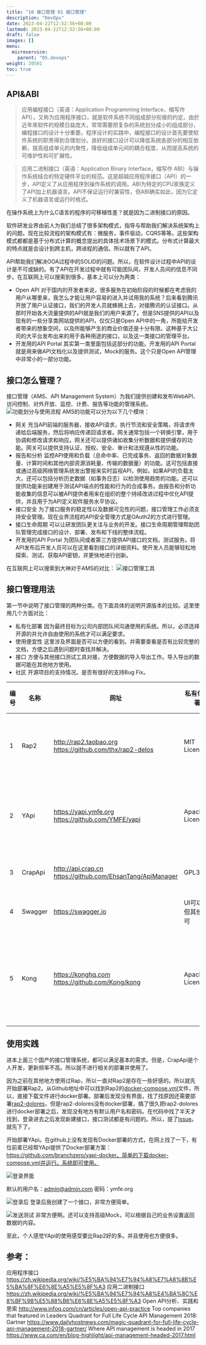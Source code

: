 ```yaml
---
title: "10 接口管理 01 接口管理"
description: "DevOps"
date: 2023-04-22T12:52:56+08:00
lastmod: 2023-04-22T12:52:56+08:00
draft: false
images: []
menu:
  microservice:
    parent: "05.devops"
weight: 20501
toc: true
---
```


## API&ABI
> 应用编程接口（英语：Application Programming Interface，缩写作 API），又称为应用程序接口，就是软件系统不同组成部分衔接的约定。由於近年來软件的规模日益庞大，常常需要把复杂的系统划分成小的组成部分，编程接口的设计十分重要。程序设计的实践中，编程接口的设计首先要使软件系统的职责得到合理划分。良好的接口设计可以降低系统各部分的相互依赖，提高组成单元的内聚性，降低组成单元间的耦合程度，从而提高系统的可维护性和可扩展性。

> 应用二进制接口（英语：Application Binary Interface，缩写作 ABI）与操作系统结合的特定硬件平台的规范。这是超越应用程序接口（API）的一步，API定义了从应用程序到操作系统的调用。ABI为特定的CPU家族定义了API加上机器语言。API不保证运行时兼容性，但ABI确实如此，因为它定义了机器语言或运行时格式。

在操作系统上为什么C语言的程序的可移植性差？就是因为二进制接口的原因。

软件研发业界由前人为我们总结了很多架构模式，指导与帮助我们解决系统架构上的问题。现在比较流程的架构模式有：微服务，事件驱动，CQRS等等。这些架构模式都都是基于分布式计算的概念提出的具体技术场景下的模式。分布式计算最大的特点就是会设计到跨主机，跨进程的通信。所以就有了API。

API帮助我们解决OOA过程中的SOLID的问题。所以，在软件设计过程中API的设计是不可或缺的。有了API在开发过程中就有可能团队间，开发人员间的信息不同步。在互联网上可以搜索到很多，基本上可以分为两类：
- Open API
对于国内的开发者来说，很多服务在初始阶段的时候都在考虑我的用户从哪里来，我怎么才能让用户容易的进入并试用我的系统？后来看到腾讯开放了用户认证接口，我们的开发人员就蜂拥上去，对接腾讯的认证接口。从那时开始各大流量提供的API就是我们的用户来源了。但是SNS提供的API以及现有的一些分享类网站提供的API，仅仅只是Open API中的一角，所能给开发者带来的想象空间，以及所能够产生的商业价值还是十分有限。这种基于大公司的大平台发布出来的用于各种用途的接口，以及这一类接口的管理平台。
- 开发用的API Portal
其实第一类里面包括这部分的功能。开发用的API Portal就是用来做API文档化以及提供测试，Mock的服务。这个只是Open API管理中非常小的一部分功能。

## 接口怎么管理？
接口管理（AMS、API Management System）为我们提供创建和发布WebAPI、访问控制、对外开放、监控、计费、报告等功能的管理系统。
![功能划分与使用流程](images/05-10-01-01.webp)
AMS的功能可以分为以下几个模块：
- 网关
充当API前端的服务器，接收API请求，执行节流和安全策略，将请求传递给后端服务，然后将响应传递回请求者。网关通常包括一个转换引擎，用于协调和修改请求和响应。网关还可以提供诸如收集分析数据和提供缓存的功能。网关可以提供支持认证、授权、安全、审计和法规遵从性的功能。
- 报告和分析
监控API使用和负载（总命中率、已完成事务、返回的数据对象数量、计算时间和其他内部资源消耗量、传输的数据量）的功能。这可包括直接或通过高级网络管理系统发出警报来实时监视API，例如，如果API的负载太大，还可以包括分析历史数据（如事务日志）以检测使用趋势的功能。还可以提供功能来创建用于测试API端点的性能和行为的合成事务。由报告和分析功能收集的信息可以被API提供者用来在组织的整个持续改进过程中优化API提供，并且用于为API定义软件服务水平协议。
- 接口安全
为了接口服务的稳定性以及数据可见性的问题，接口管理工作必须支持安全管理。现在业界流程的API安全管理方式是OAuth2的方式进行管理。
- 接口生命周期
可以让研发团队更关注与业务的开发。接口生命周期管理帮助团队管理完成接口的设计、部署、发布和下线的整体流程。
- 开发用的API Portal
为团队间或者第三方提供API接口的文档，测试服务。将API发布后开发人员可以在这里看到接口的详细资料。使开发人员能够轻松地探索、测试、获取API密钥，并更快地进行创新。

在互联网上可以搜索到大神对于AMS的对比：
![接口管理工具](images/05-10-01-02.webp)

## 接口管理用法
第一节中说明了接口管理的两种分类。在下面具体的说明开源版本的比较。这里使用几个方面对比：
- 私有化部署
因为最终目标为公司内部团队间沟通使用的系统。所以，必须选择开源的并允许自由使用的系统才可以满足要求。
- 使用便宜性
这里涉及界面是否可以方便的看到。并需要查看是否有比较完整的文档，方便之后遇到问题时查找并解决。
- 接口
方便与其他接口测试工具对接，方便数据的导入导出工作。导入导出的数据可能在其他地方使用。
- 社区
开源项目的支持情况。是否有很好的支持Bug Fix。

|编号|名称|网址|私有化部署|便宜性|接口|社区|
|---|---|---|---|---|---|---|
|1|Rap2|http://rap2.taobao.org<br>https://github.com/thx/rap2-delos|MIT License|方便简单|无|淘宝前端团队支持，有8个人，2269个星|
|2|YApi|https://yapi.ymfe.org<br>https://github.com/YMFE/yapi|Apache License2|方便简单|可以对接Swagger, postman, har|去哪儿前端团队支持，有15个人，4398个星|
|3|CrapApi|http://api.crap.cn<br>https://github.com/EhsanTang/ApiManager|GPL3|方便简单|未知|个人开发，968个星|
|4|Swagger|https://swagger.io|UI可以，但其他不可|方便简单|未知|商业公司|
|5|Kong|https://konghq.com<br>https://github.com/Kong/kong|Apache License2|方便简单|未知|商业公司，完备的API管理，支持RPC，支持K8S部署|

## 使用实践
进本上面三个国产的接口管理系统，都可以满足基本的需求。但是，CrapApi是个人开发，更新频率不高。所以就不进行相关的部署并使用了。

因为之前在其他地方使用过Rap，所以一直对Rap2是存在一些好感的。所以就先开始部署Rap2。从Github地址中可以找到Rap2的[docker-compose.yml](https://github.com/thx/rap2-delos/blob/master/docker-compose.yml "docker-compose.yml")文件，所以，直接下载文件进行docker部署。部署后发现没有界面，找了找原因还需要部署[rap2-dolores](https://github.com/thx/rap2-dolores)，但是rap2-dolores没有docker部署，搞了很久把rap2-dolores进行docker部署之后，发现没有地方有默认用户名和密码。在代码中找了半天才找到，登录进去之后发现新建接口，接口测试都是有问题的。所以，提了[Issue](https://github.com/thx/rap2-delos/issues/369)。就先下了。

开始部署YApi。在github上没有发现有Docker部署的方式，在网上找了一下，有位前辈已经帮YApi提供了Docker部署方案：https://github.com/branchzero/yapi-docker。简单的下载docker-compose.yml并运行。系统即可使用。

![登录界面](images/05-10-01-03.webp)

默认的用户名：admin@admin.com 密码：ymfe.org

![登录后](images/05-10-01-04.webp)
登录后我创建了一个接口，非常方便简单。

![发送测试](images/05-10-01-05.webp)
非常方便啊。还可以支持高级Mock，可以根据自己的业务设置返回数据的内容。

至此，个人感觉YApi的使用感受要比Rap2好的多。并且使用也方便很多。

## 参考：
应用程序接口 https://zh.wikipedia.org/wiki/%E5%BA%94%E7%94%A8%E7%A8%8B%E5%BA%8F%E6%8E%A5%E5%8F%A3
应用二进制接口 https://zh.wikipedia.org/wiki/%E5%BA%94%E7%94%A8%E4%BA%8C%E8%BF%9B%E5%88%B6%E6%8E%A5%E5%8F%A3
Open API分析、实践和思索 http://www.infoq.com/cn/articles/open-api-practice
Top companies that featured in Leaders Quadrant for Full Life Cycle API Management 2018: Gartner https://www.dailyhostnews.com/magic-quadrant-for-full-life-cycle-api-management-2018-gartner/
Where API management is headed in 2017 https://www.ca.com/en/blog-highlight/api-management-headed-2017.html

